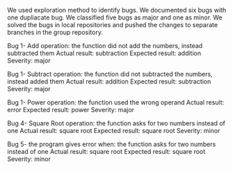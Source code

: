 We used exploration method to identify bugs. We documented six bugs with one dupliacate bug. We classified five bugs as major and one as minor. We solved the bugs in local repositories and pushed the changes to separate branches in the group repository.

Bug 1- Add operation: 
the function did not add the numbers, instead subtracted them
Actual result: subtraction
Expected result: addition
Severity: major

Bug 1- Subtract operation: 
the function did not subtracted the numbers, instead added them
Actual result: addition
Expected result: subtraction
Severity: major

Bug 1- Power operation: 
the function used the wrong operand
Actual result: error
Expected result: power
Severity: major

Bug 4- Square Root operation: 
the function asks for two numbers instead of one
Actual result: square root
Expected result: square root
Severity: minor

Bug 5- the program gives error when: 
the function asks for two numbers instead of one
Actual result: square root
Expected result: square root
Severity: minor
